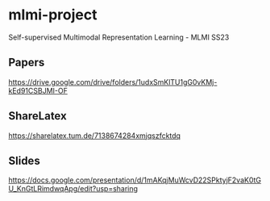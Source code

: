# mlmi-project
Self-supervised Multimodal Representation Learning - MLMI SS23

## Papers
https://drive.google.com/drive/folders/1udxSmKlTU1gG0vKMj-kEd91CSBJMI-OF

## ShareLatex
https://sharelatex.tum.de/7138674284xmjqszfcktdq

## Slides
https://docs.google.com/presentation/d/1mAKqjMuWcvD22SPktyjF2vaK0tGU_KnGtLRimdwqApg/edit?usp=sharing
